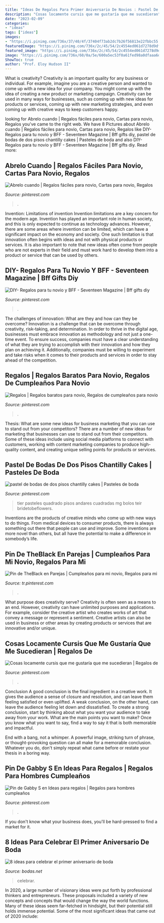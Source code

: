 ```yaml
---
title: "Ideas De Regalos Para Primer Aniversario De Novios : Pastel De Bodas De Dos Pisos Chantilly Cakes"
description: "Cosas locamente cursis que me gustaría que me sucedieran"
date: "2023-02-09"
categories:
- "ideas"
tags: ["ideas"]
images:
- "https://i.pinimg.com/736x/37/40/4f/37404f73ab2dc7b26f56813e22fbbc55.jpg"
featuredImage: "https://i.pinimg.com/736x/2c/45/54/2c4554ed061d7278d9df8898605a3348.jpg"
featured_image: "https://i.pinimg.com/736x/2c/45/54/2c4554ed061d7278d9df8898605a3348.jpg"
image: "https://i.pinimg.com/736x/60/0a/5e/600a5ec53f0a61fed98a0dfaaa6dc947.jpg"
ShowToc: true
author: "Prof. Eloy Hudson II"
---
```



What is creativity?
Creativity is an important quality for any business or individual. For example, imagine you are a creative person and wanted to come up with a new idea for your company. You might come up with the idea of creating a new product or marketing campaign. Creativity can be used in many ways for businesses, such as coming up with new ideas for products or services, coming up with new marketing strategies, and even coming up with creative ways to keep customers happy.

	

		
looking for Abrelo cuando | Regalos fáciles para novio, Cartas para novio, Regalos you've came to the right web. We have 8 Pictures about Abrelo cuando | Regalos fáciles para novio, Cartas para novio, Regalos like DIY- Regalos para tu novio y BFF - Seventeen Magazine | Bff gifts diy, pastel de bodas de dos pisos chantilly cakes | Pasteles de boda and also DIY- Regalos para tu novio y BFF - Seventeen Magazine | Bff gifts diy. Read more:
		
    
## Abrelo Cuando | Regalos Fáciles Para Novio, Cartas Para Novio, Regalos

<img loading=lazy src="https://i.pinimg.com/736x/2c/45/54/2c4554ed061d7278d9df8898605a3348.jpg" onerror="this.onerror=null;this.src='https://tse1.mm.bing.net/th?id=OIP.Y1vxZ_WPzBM5n-uYTJSrlwHaJ3&amp;pid=15.1';" alt="Abrelo cuando | Regalos fáciles para novio, Cartas para novio, Regalos">

_Source: pinterest.com_

>. 

	

Invention: Limitations of invention
Invention limitations are a key concern for the modern age. Invention has played an important role in human society, and this is only expected to continue as technology advances. However, there are some areas where invention can be limited, which can have a significant impact on the economy and society. One such limitation is that innovation often begins with ideas and not with physical products or services. It is also important to note that new ideas often come from people who are not experts in their field and must work hard to develop them into a product or service that can be used by others.

    
## DIY- Regalos Para Tu Novio Y BFF - Seventeen Magazine | Bff Gifts Diy

<img loading=lazy src="https://i.pinimg.com/736x/a4/30/21/a43021a4f2551eaec778ca65a39b58be.jpg" onerror="this.onerror=null;this.src='https://tse2.mm.bing.net/th?id=OIP.Lp_aMe6K6UaJcq9fo69pFQHaKM&amp;pid=15.1';" alt="DIY- Regalos para tu novio y BFF - Seventeen Magazine | Bff gifts diy">

_Source: pinterest.com_

>. 

	

The challenges of innovation: What are they and how can they be overcome?
Innovation is a challenge that can be overcome through creativity, risk-taking, and determination. In order to thrive in the digital age, businesses must embrace innovation as methodology and not just a one-time event. To ensure success, companies must have a clear understanding of what they are trying to accomplish with their innovation and how they plan on achieving it. Additionally, companies must be willing to experiment and take risks when it comes to their products and services in order to stay ahead of the competition.

    
## Regalos | Regalos Baratos Para Novio, Regalos De Cumpleaños Para Novio

<img loading=lazy src="https://i.pinimg.com/736x/37/40/4f/37404f73ab2dc7b26f56813e22fbbc55.jpg" onerror="this.onerror=null;this.src='https://tse1.mm.bing.net/th?id=OIP.f3OmnQ4vakykJlQwnRfsWAHaNL&amp;pid=15.1';" alt="Regalos | Regalos baratos para novio, Regalos de cumpleaños para novio">

_Source: pinterest.com_

>. 

	

Thesis: What are some new ideas for business marketing that you can use to stand out from your competitors?
There are a number of new ideas for marketing that businesses can use to stand out from their competitors. Some of these ideas include using social media platforms to connect with customers, working with content marketing companies to produce high-quality content, and creating unique selling points for products or services.

    
## Pastel De Bodas De Dos Pisos Chantilly Cakes | Pasteles De Boda

<img loading=lazy src="https://i.pinimg.com/736x/79/62/2e/79622eb9dd2ee22dc4d07a9c9c00c084--tier-wedding-cakes-chantilly.jpg" onerror="this.onerror=null;this.src='https://tse3.mm.bing.net/th?id=OIP.kKJVOZgdnTHgTG-V3vxpKgHaJz&amp;pid=15.1';" alt="pastel de bodas de dos pisos chantilly cakes | Pasteles de boda">

_Source: pinterest.com_

>tier pasteles quadrado pisos andares cuadradas mg bolos teir bridetobeflowers. 

	

Inventions are the products of creative minds who come up with new ways to do things. From medical devices to consumer products, there is always something out there that people can use and improve. Some inventions are more novel than others, but all have the potential to make a difference in somebody’s life.

    
## Pin De TheBlack En Parejas | Cumpleaños Para Mi Novio, Regalos Para Mi

<img loading=lazy src="https://i.pinimg.com/736x/de/50/8e/de508eb5280d86e30bbd51e7de7514e6.jpg" onerror="this.onerror=null;this.src='https://tse4.mm.bing.net/th?id=OIP.2yUsqk81u20nvrKehP7SEQAAAA&amp;pid=15.1';" alt="Pin de TheBlack en Parejas | Cumpleaños para mi novio, Regalos para mi">

_Source: tr.pinterest.com_

>. 

	

What purpose does creativity serve?
Creativity is often seen as a means to an end. However, creativity can have unlimited purposes and applications. For example, consider the creative artist who creates works of art that convey a message or represent a sentiment. Creative artists can also be used in business or other areas by creating products or services that are innovative and/or unique.

    
## Cosas Locamente Cursis Que Me Gustaría Que Me Sucedieran | Regalos De

<img loading=lazy src="https://i.pinimg.com/736x/60/0a/5e/600a5ec53f0a61fed98a0dfaaa6dc947.jpg" onerror="this.onerror=null;this.src='https://tse1.mm.bing.net/th?id=OIP.1QvBXdWGLdj2naTOJplROgHaJ4&amp;pid=15.1';" alt="Cosas locamente cursis que me gustaría que me sucedieran | Regalos de">

_Source: pinterest.com_

>. 

	

Conclusion
A good conclusion is the final ingredient in a creative work. It gives the audience a sense of closure and resolution, and can leave them feeling satisfied or even uplifted. A weak conclusion, on the other hand, can leave the audience feeling let down and dissatisfied.
To create a strong conclusion, start by thinking about what you want your audience to take away from your work. What are the main points you want to make? Once you know what you want to say, find a way to say it that is both memorable and impactful.

End with a bang, not a whimper. A powerful image, striking turn of phrase, or thought-provoking question can all make for a memorable conclusion. Whatever you do, don't simply repeat what came before or restate your thesis in a boring way.

    
## Pin De Gabby S En Ideas Para Regalos | Regalos Para Hombres Cumpleaños

<img loading=lazy src="https://i.pinimg.com/736x/cc/58/e1/cc58e19855f24a77622d11fa37120182.jpg" onerror="this.onerror=null;this.src='https://tse1.mm.bing.net/th?id=OIP.VsnxRGoZtK2VNSYaJzTZwQHaJ4&amp;pid=15.1';" alt="Pin de Gabby S en Ideas para regalos | Regalos para hombres cumpleaños">

_Source: pinterest.com_

>. 

	

If you don't know what your business does, you'll be hard-pressed to find a market for it.

    
## 8 Ideas Para Celebrar El Primer Aniversario De Boda

<img loading=lazy src="https://cdn0.bodas.net/img_e_50272/5/0/2/7/2/t30_lorena-y-jaime-post-028_1_50272.jpg" onerror="this.onerror=null;this.src='https://tse1.mm.bing.net/th?id=OIP.8XLjx7qEznIou_s2BLUHygHaE8&amp;pid=15.1';" alt="8 ideas para celebrar el primer aniversario de boda">

_Source: bodas.net_

>celebrar. 

	

In 2020, a large number of visionary ideas were put forth by professional thinkers and entrepreneurs. These proposals included a variety of new concepts and concepts that would change the way the world functions. Many of these ideas seem far-fetched in hindsight, but their potential still holds immense potential. Some of the most significant ideas that came out of 2020 include: 

